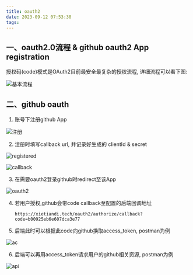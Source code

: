 ```yaml
---
title: oauth2
date: 2023-09-12 07:53:30
tags:
---
```

## 一、oauth2.0流程 & github oauth2 App registration
授权码(code)模式是OAuth2目前最安全最复杂的授权流程, 详细流程可以看下图:

![基本流程](./flow.webp)

## 二、github oauth

1. 账号下注册github App

![注册](./github_new_app.png)

2. 注册时填写callback url, 并记录好生成的 clientId & secret

![registered](./github_registered.png)

![callback](./github_callback.png)

3. 在需要oauth2登录github时redirect至该App

![oauth2](./github_oauth.png)

4. 若用户授权,github会带code callback至配置的后端回调地址
   ```
   https://xietiandi.tech/oauth2/authorize/callback?code=b00925eb6e607dca3e77
   ```

5. 后端此时可以根据此code向github换取access_token, postman为例

![ac](./github_ac.png)

6. 后端可以再用access_token请求用户的github相关资源, postman为例

![api](./github_api.png)

